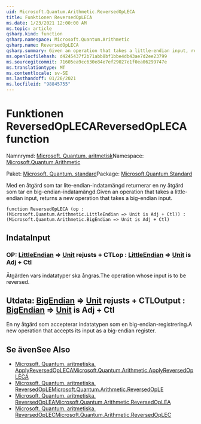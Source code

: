 ```yaml
---
uid: Microsoft.Quantum.Arithmetic.ReversedOpLECA
title: Funktionen ReversedOpLECA
ms.date: 1/23/2021 12:00:00 AM
ms.topic: article
qsharp.kind: function
qsharp.namespace: Microsoft.Quantum.Arithmetic
qsharp.name: ReversedOpLECA
qsharp.summary: Given an operation that takes a little-endian input, returns a new operation that takes a big-endian input.
ms.openlocfilehash: d4245437f2b71abb8bf1bbe4db43ae7d2ee23799
ms.sourcegitcommit: 71605ea9cc630e84e7ef29027e1f0ea06299747e
ms.translationtype: MT
ms.contentlocale: sv-SE
ms.lasthandoff: 01/26/2021
ms.locfileid: "98845755"
---
```

# <a name="reversedopleca-function"></a><span data-ttu-id="fe847-102">Funktionen ReversedOpLECA</span><span class="sxs-lookup"><span data-stu-id="fe847-102">ReversedOpLECA function</span></span>

<span data-ttu-id="fe847-103">Namnrymd: [Microsoft. Quantum. aritmetisk](xref:Microsoft.Quantum.Arithmetic)</span><span class="sxs-lookup"><span data-stu-id="fe847-103">Namespace: [Microsoft.Quantum.Arithmetic](xref:Microsoft.Quantum.Arithmetic)</span></span>

<span data-ttu-id="fe847-104">Paket: [Microsoft. Quantum. standard](https://nuget.org/packages/Microsoft.Quantum.Standard)</span><span class="sxs-lookup"><span data-stu-id="fe847-104">Package: [Microsoft.Quantum.Standard](https://nuget.org/packages/Microsoft.Quantum.Standard)</span></span>


<span data-ttu-id="fe847-105">Med en åtgärd som tar lite-endian-indatamängd returnerar en ny åtgärd som tar en big-endian-indatamängd.</span><span class="sxs-lookup"><span data-stu-id="fe847-105">Given an operation that takes a little-endian input, returns a new operation that takes a big-endian input.</span></span>

```qsharp
function ReversedOpLECA (op : (Microsoft.Quantum.Arithmetic.LittleEndian => Unit is Adj + Ctl)) : (Microsoft.Quantum.Arithmetic.BigEndian => Unit is Adj + Ctl)
```


## <a name="input"></a><span data-ttu-id="fe847-106">Indata</span><span class="sxs-lookup"><span data-stu-id="fe847-106">Input</span></span>

### <a name="op--littleendian--unit--is-adj--ctl"></a><span data-ttu-id="fe847-107">OP: [LittleEndian](xref:Microsoft.Quantum.Arithmetic.LittleEndian) => [Unit](xref:microsoft.quantum.lang-ref.unit)  rejusts + CTL</span><span class="sxs-lookup"><span data-stu-id="fe847-107">op : [LittleEndian](xref:Microsoft.Quantum.Arithmetic.LittleEndian) => [Unit](xref:microsoft.quantum.lang-ref.unit)  is Adj + Ctl</span></span>

<span data-ttu-id="fe847-108">Åtgärden vars indatatyper ska ångras.</span><span class="sxs-lookup"><span data-stu-id="fe847-108">The operation whose input is to be reversed.</span></span>



## <a name="output--bigendian--unit--is-adj--ctl"></a><span data-ttu-id="fe847-109">Utdata: [BigEndian](xref:Microsoft.Quantum.Arithmetic.BigEndian) => [Unit](xref:microsoft.quantum.lang-ref.unit)  rejusts + CTL</span><span class="sxs-lookup"><span data-stu-id="fe847-109">Output : [BigEndian](xref:Microsoft.Quantum.Arithmetic.BigEndian) => [Unit](xref:microsoft.quantum.lang-ref.unit)  is Adj + Ctl</span></span>

<span data-ttu-id="fe847-110">En ny åtgärd som accepterar indatatypen som en big-endian-registrering.</span><span class="sxs-lookup"><span data-stu-id="fe847-110">A new operation that accepts its input as a big-endian register.</span></span>

## <a name="see-also"></a><span data-ttu-id="fe847-111">Se även</span><span class="sxs-lookup"><span data-stu-id="fe847-111">See Also</span></span>

- [<span data-ttu-id="fe847-112">Microsoft. Quantum. aritmetiska. ApplyReversedOpLECA</span><span class="sxs-lookup"><span data-stu-id="fe847-112">Microsoft.Quantum.Arithmetic.ApplyReversedOpLECA</span></span>](xref:Microsoft.Quantum.Arithmetic.ApplyReversedOpLECA)
- [<span data-ttu-id="fe847-113">Microsoft. Quantum. aritmetiska. ReversedOpLE</span><span class="sxs-lookup"><span data-stu-id="fe847-113">Microsoft.Quantum.Arithmetic.ReversedOpLE</span></span>](xref:Microsoft.Quantum.Arithmetic.ReversedOpLE)
- [<span data-ttu-id="fe847-114">Microsoft. Quantum. aritmetiska. ReversedOpLEA</span><span class="sxs-lookup"><span data-stu-id="fe847-114">Microsoft.Quantum.Arithmetic.ReversedOpLEA</span></span>](xref:Microsoft.Quantum.Arithmetic.ReversedOpLEA)
- [<span data-ttu-id="fe847-115">Microsoft. Quantum. aritmetiska. ReversedOpLEC</span><span class="sxs-lookup"><span data-stu-id="fe847-115">Microsoft.Quantum.Arithmetic.ReversedOpLEC</span></span>](xref:Microsoft.Quantum.Arithmetic.ReversedOpLEC)